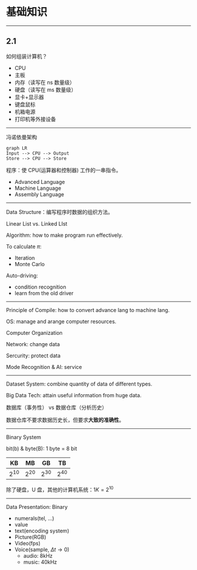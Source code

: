 # 基础知识

---

## 2.1

如何组装计算机？

- CPU
- 主板
- 内存（读写在 ns 数量级）
- 硬盘（读写在 ms 数量级）
- 显卡+显示器
- 键盘鼠标
- 机箱电源
- 打印机等外接设备

---

冯诺依曼架构

```mermaid
graph LR
Input --> CPU --> Output
Store --> CPU --> Store
```

程序：使 CPU(运算器和控制器) 工作的一串指令。

- Advanced Language
- Machine Language
- Assembly Language

---

Data Structure：编写程序时数据的组织方法。

Linear List vs. Linked LIst

Algorithm: how to make program run effectively.

To calculate $\pi$:

- Iteration
- Monte Carlo

Auto-driving:

- condition recognition
- learn from the old driver

---

Principle of Compile: how to convert advance lang to machine lang.

OS: manage and arange computer resources.

Computer Organization

Network: change data

Sercurity: protect data

Mode Recognition & AI: service

---

Dataset System: combine quantity of data of different types.

Big Data Tech: attain useful information from huge data.

数据库（事务性） vs 数据仓库（分析历史）

数据仓库不要求数据历史长，但要求**大致的准确性**。

---

Binary System

bit(b) & byte(B): 1 byte = 8 bit

| KB | MB | GB | TB |
| -- | -- | -- | -- |
| $2^{10}$ | $2^{20}$ | $2^{30}$ | $2^{40}$ |

除了硬盘，U 盘，其他的计算机系统：$1K = 2^{10}$

---

Data Presentation: Binary

- numerals(tel, ...)
- value
- text(encoding system)
- Picture(RGB)
- Video(fps)
- Voice(sample, $\Delta t \rightarrow 0$)
    - audio: 8kHz
    - music: 40kHz
